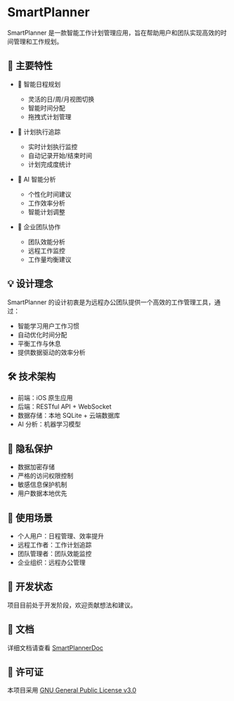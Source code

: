 # SmartPlanner

SmartPlanner 是一款智能工作计划管理应用，旨在帮助用户和团队实现高效的时间管理和工作规划。

## 🌟 主要特性

- 📅 智能日程规划
  - 灵活的日/周/月视图切换
  - 智能时间分配
  - 拖拽式计划管理
  
- 🎯 计划执行追踪
  - 实时计划执行监控
  - 自动记录开始/结束时间
  - 计划完成度统计
  
- 🤖 AI 智能分析
  - 个性化时间建议
  - 工作效率分析
  - 智能计划调整
  
- 🏢 企业团队协作
  - 团队效能分析
  - 远程工作监控
  - 工作量均衡建议

## 💡 设计理念

SmartPlanner 的设计初衷是为远程办公团队提供一个高效的工作管理工具，通过：

- 智能学习用户工作习惯
- 自动优化时间分配
- 平衡工作与休息
- 提供数据驱动的效率分析

## 🛠️ 技术架构

- 前端：iOS 原生应用
- 后端：RESTful API + WebSocket
- 数据存储：本地 SQLite + 云端数据库
- AI 分析：机器学习模型

## 🔐 隐私保护

- 数据加密存储
- 严格的访问权限控制
- 敏感信息保护机制
- 用户数据本地优先

## 📱 使用场景

- 个人用户：日程管理、效率提升
- 远程工作者：工作计划追踪
- 团队管理者：团队效能监控
- 企业组织：远程办公管理

## 🔄 开发状态

项目目前处于开发阶段，欢迎贡献想法和建议。

## 📝 文档

详细文档请查看 [SmartPlannerDoc](./SmartPlannerDoc/Smartplanner.md)

## 📄 许可证

本项目采用 [GNU General Public License v3.0](./LICENSE)